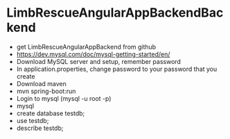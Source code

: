# LimbRescueAngularAppBackendBackend

- get LimbRescueAngularAppBackend from github
- https://dev.mysql.com/doc/mysql-getting-started/en/
- Download MySQL server and setup, remember password
- In application.properties, change password to your password that you create
- Download maven
- mvn spring-boot:run
- Login to mysql (mysql -u root -p)
- mysql
- create database testdb;
- use testdb;
- describe testdb;

